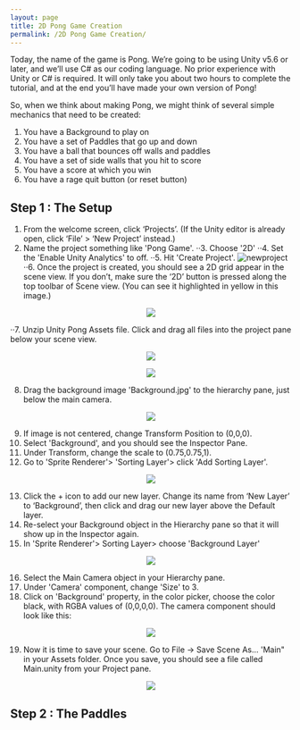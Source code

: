 ```yaml
---
layout: page
title: 2D Pong Game Creation
permalink: /2D Pong Game Creation/
---
```




Today, the name of the game is Pong. We’re going to be using Unity v5.6 or later, and we’ll use C# as our coding language. No prior experience with Unity or C# is required. It will only take you about two hours to complete the tutorial, and at the end you’ll have made your own version of Pong!

So, when we think about making Pong, we might think of several simple mechanics that need to be created:

1. You have a Background to play on
2. You have a set of Paddles that go up and down
3. You have a ball that bounces off walls and paddles
4. You have a set of side walls that you hit to score
5. You have a score at which you win
6. You have a rage quit button (or reset button)

## Step 1 : The Setup

1. From the welcome screen, click ‘Projects’. (If the Unity editor is already open, click ‘File’ > ‘New Project’ instead.) 
2. Name the project something like 'Pong Game'.
··3. Choose '2D'
··4. Set the 'Enable Unity Analytics' to off.
··5. Hit 'Create Project'.
![newproject](https://www.awesomeincu.com/img/tutorials/unity-pong/new_project.png?raw=true)
··6. Once the project is created, you should see a 2D grid appear in the scene   view. If you don’t, make sure the ‘2D’ button is pressed along the top toolbar of Scene view. (You can see it highlighted in yellow in this image.)

<p align="center">
  <img src="https://www.awesomeincu.com/img/tutorials/unity-pong/2d_button.png?raw=true">
</p>

··7. Unzip Unity Pong Assets file. Click and drag all files into the project pane below your scene view.

<p align="center">
  <img src="https://www.awesomeincu.com/img/tutorials/unity-pong/unitypong-assets.png?raw=true">
</p>

<p align="center">
  <img src="https://www.awesomeincu.com/img/tutorials/unity-pong/background_project_pane.png">
</p>

8. Drag the background image 'Background.jpg' to the hierarchy pane, just below the main camera.

<p align="center">
  <img src="https://www.awesomeincu.com/img/tutorials/unity-pong/background_hierarchy_pane.png">
</p>

9. If image is not centered, change Transform Position to (0,0,0).
10. Select 'Background', and you should see the Inspector Pane.
11. Under Transform, change the scale to (0.75,0.75,1).
12. Go to 'Sprite Renderer'> 'Sorting Layer'> click 'Add Sorting Layer'.

<p align="center">
  <img src="https://www.awesomeincu.com/img/tutorials/unity-pong/sorting_layer.png?raw=true">
</p>

13. Click the + icon to add our new layer. Change its name from ‘New Layer’ to ‘Background’, then click and drag our new layer above the Default layer.
14. Re-select your Background object in the Hierarchy pane so that it will show up in the Inspector again. 
15. In 'Sprite Renderer'> Sorting Layer> choose 'Background Layer'

<p align="center">
  <img src="https://www.awesomeincu.com/img/tutorials/unity-pong/background_sorting_layer.png?raw=true">
</p>

16. Select the Main Camera object in your Hierarchy pane. 
17. Under 'Camera' component, change 'Size' to 3. 
18. Click on 'Background' property, in the color picker, choose the color black, with RGBA values of (0,0,0,0). The camera component should look like this:

<p align="center">
  <img src="https://www.awesomeincu.com/img/tutorials/unity-pong/main_camera_inspector.png?raw=true">
</p>

19. Now it is time to save your scene. Go to File -> Save Scene As… 'Main" in your Assets folder. Once you save, you should see a file called Main.unity from your Project pane.

<p align="center">
  <img src="https://www.awesomeincu.com/img/tutorials/unity-pong/saved_scene_main.png?raw=true">
</p>

## Step 2 : The Paddles


